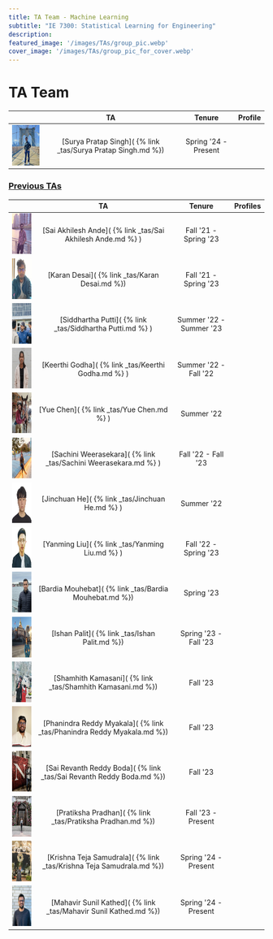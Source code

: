 ```yaml
---
title: TA Team - Machine Learning
subtitle: "IE 7300: Statistical Learning for Engineering"
description: 
featured_image: '/images/TAs/group_pic.webp'
cover_image: '/images/TAs/group_pic_for_cover.webp'
---
```


<head>
     <link rel="stylesheet" href="https://cdnjs.cloudflare.com/ajax/libs/font-awesome/5.15.3/css/all.min.css">
</head>

<h1 stype= "text-align: left"> TA Team </h1>

|                                                                          | TA                                                               | Tenure               | Profile             |
|:------------------------------------------------------------------------:|:----------------------------------------------------------------:|:--------------------:|:-------------------:|
| <img src="/images/TAs/Surya Pratap Singh.webp" width="100" height="80">     | [Surya Pratap Singh]( {% link _tas/Surya Pratap Singh.md %})              | Spring '24 - Present | <a href="https://www.linkedin.com/in/suryasingh175/" target="_blank"><i class="fab fa-linkedin" style="color: #0072b1;"></i></a> <a href="https://github.com/suryap175" target="_blank"><i class="fab fa-github"></i></a> <a href="https://scholar.google.com/citations?user=zdz1gRQAAAAJ&hl=en" target="_blank"><i class="fas fa-globe"></i></a>|


<!-----------------------------------------------PREVIOUS TAS-------------------------------------------------->

<h3><u> Previous TAs </u></h3>

|                                                                      | TA                                                          | Tenure                   | Profiles           |
|:--------------------------------------------------------------------:|:-----------------------------------------------------------:|:------------------------:|:------------------:|
| <img src="/images/TAs/Akhil.webp" width="100" height="80">           | [Sai Akhilesh Ande]( {% link _tas/Sai Akhilesh Ande.md %} ) | Fall '21 - Spring '23 | <a href="https://www.linkedin.com/in/akhilesh1896/" target="_blank"><i class="fab fa-linkedin" style="color: #0072b1;"></i></a> <a href="https://github.com/akhil189" target="_blank"><i class="fab fa-github"></i></a> |
| <img src="/images/TAs/Karan.webp" width="100" height="80">           | [Karan Desai]( {% link _tas/Karan Desai.md %})              | Fall '21 - Spring '23 | <a href="https://www.linkedin.com/in/karan-desai-ds-ml/" target="_blank"><i class="fab fa-linkedin" style="color: #0072b1;"></i></a> <a href="https://github.com/desaikaran" target="_blank"><i class="fab fa-github"></i></a> |
| <img src="/images/TAs/Siddhartha.webp" width="100" height="80">      | [Siddhartha Putti]( {% link _tas/Siddhartha Putti.md %} )   | Summer '22 - Summer '23 | <a href="https://www.linkedin.com/in/siddhartha-putti-b0812018b/" target="_blank"><i class="fab fa-linkedin" style="color: #0072b1;"></i></a> <a href="https://github.com/SiddharthaPutti" target="_blank"><i class="fab fa-github"></i></a> |
| <img src="/images/TAs/Keerthi.webp" width="100" height="80">         | [Keerthi Godha]( {% link _tas/Keerthi Godha.md %} )         | Summer '22 - Fall '22 | <a href="https://www.linkedin.com/in/keerthi-godha/" target="_blank"><i class="fab fa-linkedin" style="color: #0072b1;"></i></a> <a href="" target="_blank"><i class="fab fa-github"></i></a> |
| <img src="/images/TAs/Yue.webp" width="100" height="80">             | [Yue Chen]( {% link _tas/Yue Chen.md %} )                   | Summer '22 | <a href="https://www.linkedin.com/in/yue-chen-jasmine/" target="_blank"><i class="fab fa-linkedin" style="color: #0072b1;"></i></a> <a href="https://github.com/jasminelacoca9429" target="_blank"><i class="fab fa-github"></i></a> |
| <img src="/images/TAs/Sachini Weerasekara.webp" width="100" height="80"> | [Sachini Weerasekara]( {% link _tas/Sachini Weerasekara.md %} )  | Fall '22 - Fall '23   | <a href="https://www.linkedin.com/in/sachini-weerasekara-4b95579a/" target="_blank"><i class="fab fa-linkedin" style="color: #0072b1;"></i></a> <a href="https://github.com/sachininw" target="_blank"><i class="fab fa-github"></i></a> <a href="	https://sachini.sites.northeastern.edu/" target="_blank"><i class="fas fa-globe"></i></a> |
| <img src="/images/TAs/Jinchuan.webp" width="100" height="80">        | [Jinchuan He]( {% link _tas/Jinchuan He.md %} )             | Summer '22 | <a href="" target="_blank"><i class="fab fa-linkedin" style="color: #0072b1;"></i></a> <a href="" target="_blank"><i class="fab fa-github"></i></a>|
| <img src="/images/TAs/Yanming Liu.webp" width="100" height="80">     | [Yanming Liu]( {% link _tas/Yanming Liu.md %} )             | Fall '22 - Spring '23 | <a href="https://www.linkedin.com/in/yanming21/" target="_blank"><i class="fab fa-linkedin" style="color: #0072b1;"></i></a> <a href="https://github.com/yanmingl" target="_blank"><i class="fab fa-github"></i></a> |
| <img src="/images/TAs/Bardia Mouhebat.webp" width="100" height="80"> | [Bardia Mouhebat]( {% link _tas/Bardia Mouhebat.md %})      | Spring '23 | <a href="https://www.linkedin.com/in/bardiamouhebat/" target="_blank"><i class="fab fa-linkedin" style="color: #0072b1;"></i></a> <a href="https://github.com/baridamm" target="_blank"><i class="fab fa-github"></i></a> |
| <img src="/images/TAs/Ishan Palit.webp" width="100" height="80">     | [Ishan Palit]( {% link _tas/Ishan Palit.md %}) | Spring '23 - Fall '23 | <a href="https://www.linkedin.com/in/ishan-palit-b117a155/" target="_blank"><i class="fab fa-linkedin" style="color: #0072b1;"></i></a> <a href="https://github.com/palit-ishan" target="_blank"><i class="fab fa-github"></i></a> |
| <img src="/images/TAs/Shamhith Kamasani.webp" width="100" height="80">     | [Shamhith Kamasani]( {% link _tas/Shamhith Kamasani.md %})              | Fall '23 | <a href="https://www.linkedin.com/in/shamhith-kamasani-99371316a/" target="_blank"><i class="fab fa-linkedin" style="color: #0072b1;"></i></a> <a href="https://github.com/shamhithk" target="_blank"><i class="fab fa-github"></i></a> |
| <img src="/images/TAs/Phanindra Reddy Myakala.webp" width="100" height="80">     | [Phanindra Reddy Myakala]( {% link _tas/Phanindra Reddy Myakala.md %}) | Fall '23 | <a href="https://www.linkedin.com/in/myakala-phanindra-reddy/" target="_blank"><i class="fab fa-linkedin" style="color: #0072b1;"></i></a> <a href="https://github.com/phanindrareddymyakala" target="_blank"><i class="fab fa-github"></i></a> |
| <img src="/images/TAs/Sai Revanth Reddy Boda.webp" width="100" height="80">     | [Sai Revanth Reddy Boda]( {% link _tas/Sai Revanth Reddy Boda.md %})              | Fall '23 | <a href="https://www.linkedin.com/in/boda-sai-revanth-reddy-532a7816a/" target="_blank"><i class="fab fa-linkedin" style="color: #0072b1;"></i></a> <a href="https://github.com/bsr11272" target="_blank"><i class="fab fa-github"></i></a> |
| <img src="/images/TAs/Pratiksha Pradhan.webp" width="100" height="80">     | [Pratiksha Pradhan]( {% link _tas/Pratiksha Pradhan.md %})              | Fall '23 - Present | <a href="https://www.linkedin.com/in/pratiksha-pradhan95/" target="_blank"><i class="fab fa-linkedin" style="color: #0072b1;"></i></a> <a href="https://github.com/ppratiksha95" target="_blank"><i class="fab fa-github"></i></a> |
| <img src="/images/TAs/Krishna Teja Samudrala.webp" width="100" height="80">     | [Krishna Teja Samudrala]( {% link _tas/Krishna Teja Samudrala.md %})              | Spring '24 - Present | <a href="https://www.linkedin.com/in/krishnatejasamudrala/" target="_blank"><i class="fab fa-linkedin" style="color: #0072b1;"></i></a> <a href="	https://github.com/krishnateja-samudrala" target="_blank"><i class="fab fa-github"></i></a> |
| <img src="/images/TAs/Mahavir Sunil Kathed.webp" width="100" height="80">     | [Mahavir Sunil Kathed]( {% link _tas/Mahavir Sunil Kathed.md %})              | Spring '24 - Present | <a href="https://www.linkedin.com/in/mahavirsk/" target="_blank"><i class="fab fa-linkedin" style="color: #0072b1;"></i></a> <a href="https://github.com/MahavirK1997" target="_blank"><i class="fab fa-github"></i></a> |